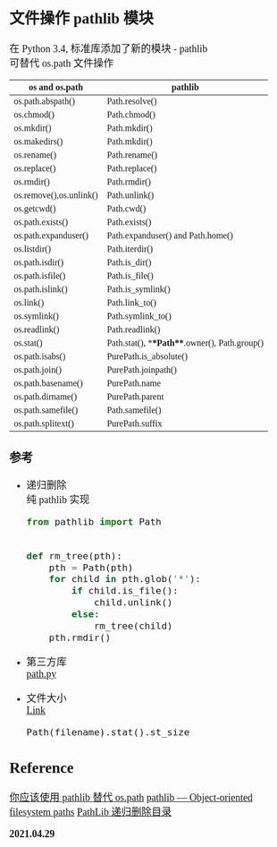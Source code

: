 <font size=4 face='楷体'>

## 文件操作 pathlib 模块

在 Python 3.4, 标准库添加了新的模块 - pathlib  
可替代 os.path 文件操作

| os and os.path          | pathlib                                             |
| ----------------------- | --------------------------------------------------- |
| os.path.abspath()       | Path.resolve()                                      |
| os.chmod()              | Path.chmod()                                        |
| os.mkdir()              | Path.mkdir()                                        |
| os.makedirs()           | Path.mkdir()                                        |
| os.rename()             | Path.rename()                                       |
| os.replace()            | Path.replace()                                      |
| os.rmdir()              | Path.rmdir()                                        |
| os.remove(),os.unlink() | Path.unlink()                                       |
| os.getcwd()             | Path.cwd()                                          |
| os.path.exists()        | Path.exists()                                       |
| os.path.expanduser()    | Path.expanduser() and Path.home()                   |
| os.listdir()            | Path.iterdir()                                      |
| os.path.isdir()         | Path.is_dir()                                       |
| os.path.isfile()        | Path.is_file()                                      |
| os.path.islink()        | Path.is_symlink()                                   |
| os.link()               | Path.link_to()                                      |
| os.symlink()            | Path.symlink_to()                                   |
| os.readlink()           | Path.readlink()                                     |
| os.stat()               | Path.stat(), \***\*Path\*\***.owner(), Path.group() |
| os.path.isabs()         | PurePath.is_absolute()                              |
| os.path.join()          | PurePath.joinpath()                                 |
| os.path.basename()      | PurePath.name                                       |
| os.path.dirname()       | PurePath.parent                                     |
| os.path.samefile()      | Path.samefile()                                     |
| os.path.splitext()      | PurePath.suffix                                     |

### 参考

- 递归删除  
  纯 pathlib 实现

  ```python
  from pathlib import Path


  def rm_tree(pth):
      pth = Path(pth)
      for child in pth.glob('*'):
          if child.is_file():
              child.unlink()
          else:
              rm_tree(child)
      pth.rmdir()
  ```

- 第三方库  
  [path.py](https://github.com/jaraco/path)

- 文件大小  
  [Link](https://www.pythonheidong.com/blog/article/854020/0ee77bd60c8a10315cfa/)

  ```python
  Path(filename).stat().st_size
  ```

## Reference

[你应该使用 pathlib 替代 os.path](https://zhuanlan.zhihu.com/p/87940289)
[pathlib — Object-oriented filesystem paths](https://docs.python.org/3/library/pathlib.html#methods)
[PathLib 递归删除目录](https://www.cnpython.com/qa/66838)

**2021.04.29**

